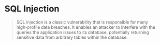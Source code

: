 # SQL Injection
> SQL injection is a classic vulnerability that is responsible for many high-profile data breaches. It enables an attacker to interfere with the queries the application issues to its database, potentially returning sensitive data from arbitrary tables within the database.